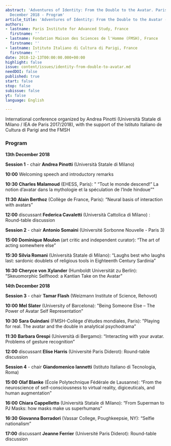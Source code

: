 ```yaml
---
abstract: 'Adventures of Identity: From the Double to the Avatar. Paris IAS, 13-14
  December 2018 - Program'
article_title: 'Adventures of Identity: From the Double to the Avatar - Program        '
authors:
- lastname: Paris Institute for Advanced Study, France
  firstname: ''
- lastname: Fondation Maison des Sciences de l'Homme (FMSH), France
  firstname: ''
- lastname: Istituto Italiano di Cultura di Parigi, France
  firstname: ''
date: 2018-12-13T00:00:00.000+00:00
highlight: false
issue: content/issues/identity-from-double-to-avatar.md
needDOI: false
published: true
start: false
stop: false
subissue: false
yt: false
language: English

---
```

International conference organized by Andrea Pinotti (Università Statale di Milano / IEA de Paris 2017/2018), with the support of the Istituto Italiano de Cultura di Parigi and the FMSH

### Program

**13th December 2018**

**Session 1** - chair **Andrea Pinotti** (Università Statale di Milano)

**10:00**   Welcoming speech and introductory remarks

**10:30**   **Charles Malamoud** (EHESS, Paris): " “Tout le monde descend!” La notion d’avatar dans la mythologie et la spéculation de l’Inde hindoue”"

**11:30**   **Alain Berthoz** (Collège de France, Paris): “Neural basis of interaction with avatars”

**12:00**   discussant **Federica Cavaletti** (Università Cattolica di Milano) : Round-table discussion

**Session 2** - chair **Antonio Somaini** (Université Sorbonne Nouvelle - Paris 3)

**15:00**   **Dominique Moulon** (art critic and independent curator): “The art of acting somewhere else”

**15:30**   **Silvia Romani** (Università Statale di Milano): “Laughs best who laughs last: sardonic doublets of religious tools in Eighteenth Century Sardinia”

**16:30**   **Cheryce von Xylander** (Humboldt Universität zu Berlin): “Skeuomorphic Selfhood: a Kantian Take on the Avatar”

**14th December 2018**

**Session 3** - chair **Tamar Flash** (Weizmann Institute of Science, Rehovot)

**10:00**   **Mel Slater** (University of Barcelona): "Being Someone Else – The Power of Avatar Self Representation”

**10:30**   **Sara Guindani** (FMSH-Collège d’études mondiales, Paris): "Playing for real. The avatar and the double in analytical psychodrama”

**11:30**   **Barbara Grespi** (Università di Bergamo): “Interacting with your avatar. Problems of gesture recognition”

**12:00**   discussant **Elise Harris** (Université Paris Diderot): Round-table discussion

**Session 4** - chair **Giandomenico Iannetti** (Istituto Italiano di Tecnologia, Roma)

**15:00**   **Olaf Blanke** (École Polytechnique Fédérale de Lausanne): “From the neuroscience of self-consciousness to virtual reality, digiceuticals, and human augmentation”

**16:00**   **Chiara Cappelletto** (Università Statale di Milano): “From Superman to PJ Masks: how masks make us superhumans”

**16:30**   **Giovanna Borradori** (Vassar College, Poughkeepsie, NY): “Selfie nationalism”

**17:00**   discussant **Jeanne Ferrier** (Université Paris Diderot): Round-table discussion